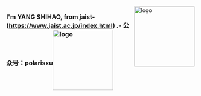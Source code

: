 <img src="https://i.postimg.cc/PxTz6dsv/IMG-2235.jpg" alt="logo" height="160" align="right" style="margin: 5px; margin-bottom: 20px;" />

### I'm YANG SHIHAO, from jaist-(https://www.jaist.ac.jp/index.html) .- 公众号：polarisxu<img src="https://github-profile-trophy.vercel.app/?username=polaris1119&theme=flat&column=7" alt="logo" height="160" align="center" style="margin: auto; margin-bottom: 20px;" />

